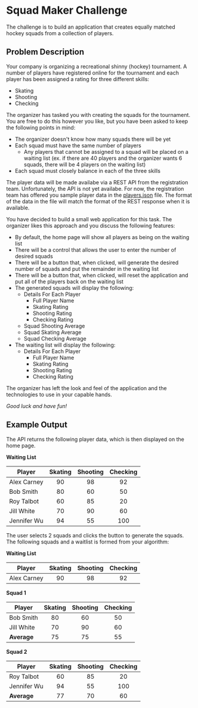 # Squad Maker Challenge

The challenge is to build an application that creates equally matched hockey squads from a collection of players.

## Problem Description

Your company is organizing a recreational shinny (hockey) tournament. A number of players have registered online for the tournament and each player has been assigned a rating for three different skills:
* Skating
* Shooting
* Checking

The organizer has tasked you with creating the squads for the tournament. You are free to do this however you like, but you have been asked to keep the following points in mind:
* The organizer doesn't know how many squads there will be yet
* Each squad must have the same number of players
  * Any players that cannot be assigned to a squad will be placed on a waiting list (ex. if there are 40 players and the organizer wants 6 squads, there will be 4 players on the waiting list)
* Each squad must closely balance in each of the three skills

The player data will be made availabe via a REST API from the registration team. Unfortunately, the API is not yet availabe. For now, the registration team has offered you sample player data in the [players.json](./players.json) file. The format of the data in the file will match the format of the REST response when it is available.  

You have decided to build a small web application for this task. The organizer likes this approach and you discuss the following features: 
* By default, the home page will show all players as being on the waiting list
* There will be a control that allows the user to enter the number of desired squads
* There will be a button that, when clicked, will generate the desired number of squads and put the remainder in the waiting list
* There will be a button that, when clicked, will reset the application and put all of the players back on the waiting list
* The generated squads will display the following:
  * Details For Each Player
    * Full Player Name
    * Skating Rating
    * Shooting Rating
    * Checking Rating
  * Squad Shooting Average
  * Squad Skating Average
  * Squad Checking Average
* The waiting list will display the following:
  * Details For Each Player
    * Full Player Name
    * Skating Rating
    * Shooting Rating
    * Checking Rating 
  
The organizer has left the look and feel of the application and the technologies to use in your capable hands.

*Good luck and have fun!*

## Example Output

The API returns the following player data, which is then displayed on the home page. 

**Waiting List**

| Player | Skating | Shooting | Checking |
| --- |:---:| :---:| :---:|
| Alex Carney | 90 | 98 | 92 |
| Bob Smith | 80 | 60 | 50 |
| Roy Talbot | 60 | 85 | 20 | 
| Jill White | 70 | 90 | 60 |
| Jennifer Wu | 94 | 55 | 100 | 
 
The user selects 2 squads and clicks the button to generate the squads. The following squads and a waitlist is formed from your algorithm: 

**Waiting List**

| Player | Skating | Shooting | Checking |
| --- |:---:| :---:| :---:|
| Alex Carney | 90 | 98 | 92 |

**Squad 1**

| Player | Skating | Shooting | Checking |
| --- |:---:| :---:| :---:|
| Bob Smith | 80 | 60 | 50 | 
| Jill White | 70 | 90 | 60  
| **Average** | 75 | 75 | 55 |

**Squad 2**

| Player | Skating | Shooting | Checking |
| --- |:---:| :---:| :---:|
| Roy Talbot | 60 | 85 | 20 | 
| Jennifer Wu | 94 | 55 | 100 | 
| **Average** | 77 | 70 | 60 |



